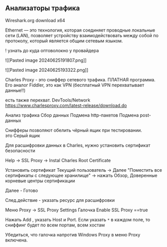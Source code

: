 ## Анализаторы трафика

Wireshark.org 
download x64

Ethernet — это технология, которая соединяет проводные локальные сети (LAN), позволяет устройству взаимодействовать между собой по протоколу, который является общим сетевым языком.

! узнать до куда оптоволокно у провайдера

![[Pasted image 20240625191807.png]]

![[Pasted image 20240625193322.png]]


Charles Proxy - это сниффер сетевого трафика. ПЛАТНАЯ программа.
Его аналог Fiddler, это как VPN (бесплатный VPN перехватывает данные!!)

есть также перехват. DevTools/Network
https://www.charlesproxy.com/latest-release/download.do

Анализ трафика
Сбор данных
Подмена http-пакетов
Подмена post-данных

Снифферы позволяют обелить чёрный ящик при тестировании.  
это Серый ящик

Для расшифровки данных в Charles, нужно установить сертификат безопасности

Help -> SSL Proxy -> Instal Charles Root  Certificate

Установить сертификат
Текущий пользователь -> Далее
"Поместить все сертификаты с следующее хранилище"  -> 
нажать Обзор, Доверенные корневые центры сертификации

Далее - Готово

След.действие - указать ресурс для расшифровки

Меню Proxy -> SSL Proxy Settings 
Галочка Enable SSL Proxy ==true

Нажать Add , указать Host и Port. Если указать `*` в каждом поле, то сниффинг будет по всем портам, всем хостам

Убедиться, что галочка напротив Windows Proxy в меню Proxy включена.



